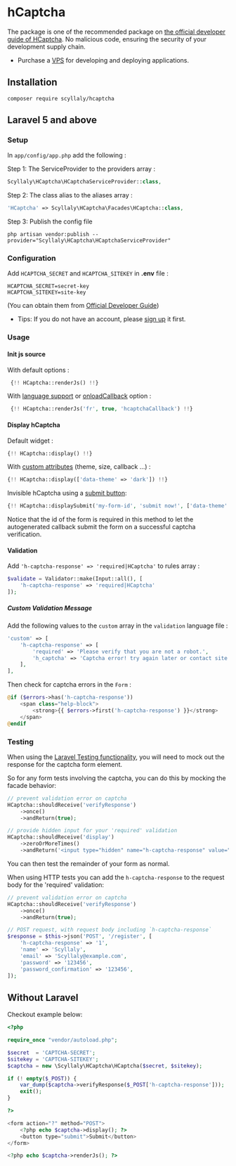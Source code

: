# hCaptcha
The package is one of the recommended package on [the official developer guide of HCaptcha](https://github.com/hCaptcha/hcaptcha-integrations-list#laravel). No malicious code, ensuring the security of your development supply chain.

- Purchase a [VPS](https://bwh88.net/aff.php?aff=20075) for developing and deploying applications.

## Installation

```
composer require scyllaly/hcaptcha
```

## Laravel 5 and above

### Setup

In `app/config/app.php` add the following :

Step 1: The ServiceProvider to the providers array :

```php
Scyllaly\HCaptcha\HCaptchaServiceProvider::class,
```

Step 2: The class alias to the aliases array :

```php
'HCaptcha' => Scyllaly\HCaptcha\Facades\HCaptcha::class,
```

Step 3: Publish the config file

```Shell
php artisan vendor:publish --provider="Scyllaly\HCaptcha\HCaptchaServiceProvider"
```

### Configuration

Add `HCAPTCHA_SECRET` and `HCAPTCHA_SITEKEY` in **.env** file :

```
HCAPTCHA_SECRET=secret-key
HCAPTCHA_SITEKEY=site-key
```

(You can obtain them from [Official Developer Guide](https://docs.hcaptcha.com/api#getapikey))

- Tips: If you do not have an account, please [sign up](https://hCaptcha.com/?r=d315c350eeee) it first.

### Usage

#### Init js source

With default options :

```php
 {!! HCaptcha::renderJs() !!}
```

With [language support](https://docs.hcaptcha.com/configuration) or [onloadCallback](https://docs.hcaptcha.com/configuration) option :

```php
 {!! HCaptcha::renderJs('fr', true, 'hcaptchaCallback') !!}
```

#### Display hCaptcha

Default widget :

```php
{!! HCaptcha::display() !!}
```

With [custom attributes](https://docs.hcaptcha.com/configuration#themes) (theme, size, callback ...) :

```php
{!! HCaptcha::display(['data-theme' => 'dark']) !!}
```

Invisible hCaptcha using a [submit button](https://docs.hcaptcha.com/configuration#themes):

```php
{!! HCaptcha::displaySubmit('my-form-id', 'submit now!', ['data-theme' => 'dark']) !!}
```
Notice that the id of the form is required in this method to let the autogenerated 
callback submit the form on a successful captcha verification.

#### Validation

Add `'h-captcha-response' => 'required|HCaptcha'` to rules array :

```php
$validate = Validator::make(Input::all(), [
	'h-captcha-response' => 'required|HCaptcha'
]);

```

##### Custom Validation Message

Add the following values to the `custom` array in the `validation` language file :

```php
'custom' => [
    'h-captcha-response' => [
        'required' => 'Please verify that you are not a robot.',
        'h_captcha' => 'Captcha error! try again later or contact site admin.',
    ],
],
```

Then check for captcha errors in the `Form` :

```php
@if ($errors->has('h-captcha-response'))
    <span class="help-block">
        <strong>{{ $errors->first('h-captcha-response') }}</strong>
    </span>
@endif
```

### Testing

When using the [Laravel Testing functionality](http://laravel.com/docs/5.5/testing), you will need to mock out the response for the captcha form element.

So for any form tests involving the captcha, you can do this by mocking the facade behavior:

```php
// prevent validation error on captcha
HCaptcha::shouldReceive('verifyResponse')
    ->once()
    ->andReturn(true);

// provide hidden input for your 'required' validation
HCaptcha::shouldReceive('display')
    ->zeroOrMoreTimes()
    ->andReturn('<input type="hidden" name="h-captcha-response" value="1" />');
```

You can then test the remainder of your form as normal.

When using HTTP tests you can add the `h-captcha-response` to the request body for the 'required' validation:

```php
// prevent validation error on captcha
HCaptcha::shouldReceive('verifyResponse')
    ->once()
    ->andReturn(true);

// POST request, with request body including `h-captcha-response`
$response = $this->json('POST', '/register', [
    'h-captcha-response' => '1',
    'name' => 'Scyllaly',
    'email' => 'Scyllaly@example.com',
    'password' => '123456',
    'password_confirmation' => '123456',
]);
```

## Without Laravel

Checkout example below:

```php
<?php

require_once "vendor/autoload.php";

$secret  = 'CAPTCHA-SECRET';
$sitekey = 'CAPTCHA-SITEKEY';
$captcha = new \Scyllaly\HCaptcha\HCaptcha($secret, $sitekey);

if (! empty($_POST)) {
    var_dump($captcha->verifyResponse($_POST['h-captcha-response']));
    exit();
}

?>

<form action="?" method="POST">
    <?php echo $captcha->display(); ?>
    <button type="submit">Submit</button>
</form>

<?php echo $captcha->renderJs(); ?>
```
